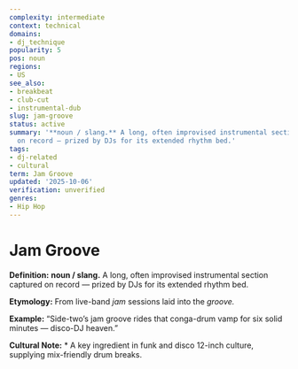 ```yaml
---
complexity: intermediate
context: technical
domains:
- dj_technique
popularity: 5
pos: noun
regions:
- US
see_also:
- breakbeat
- club-cut
- instrumental-dub
slug: jam-groove
status: active
summary: '**noun / slang.** A long, often improvised instrumental section captured
  on record — prized by DJs for its extended rhythm bed.'
tags:
- dj-related
- cultural
term: Jam Groove
updated: '2025-10-06'
verification: unverified
genres:
- Hip Hop
---
```


# Jam Groove

**Definition:** **noun / slang.** A long, often improvised instrumental section captured on record — prized by DJs for its extended rhythm bed.

**Etymology:** From live-band *jam* sessions laid into the *groove.*

**Example:** “Side-two’s jam groove rides that conga-drum vamp for six solid minutes — disco-DJ heaven.”

**Cultural Note:** * A key ingredient in funk and disco 12-inch culture, supplying mix-friendly drum breaks.

